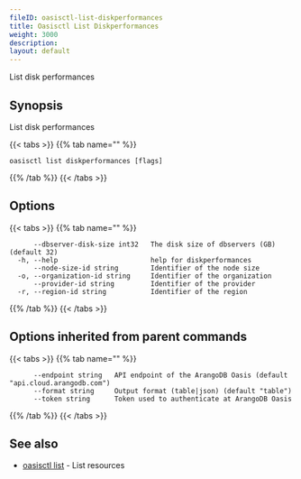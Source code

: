 ```yaml
---
fileID: oasisctl-list-diskperformances
title: Oasisctl List Diskperformances
weight: 3000
description: 
layout: default
---
```

List disk performances

## Synopsis

List disk performances

{{< tabs >}}
{{% tab name="" %}}
```
oasisctl list diskperformances [flags]
```
{{% /tab %}}
{{< /tabs >}}

## Options

{{< tabs >}}
{{% tab name="" %}}
```
      --dbserver-disk-size int32   The disk size of dbservers (GB) (default 32)
  -h, --help                       help for diskperformances
      --node-size-id string        Identifier of the node size
  -o, --organization-id string     Identifier of the organization
      --provider-id string         Identifier of the provider
  -r, --region-id string           Identifier of the region
```
{{% /tab %}}
{{< /tabs >}}

## Options inherited from parent commands

{{< tabs >}}
{{% tab name="" %}}
```
      --endpoint string   API endpoint of the ArangoDB Oasis (default "api.cloud.arangodb.com")
      --format string     Output format (table|json) (default "table")
      --token string      Token used to authenticate at ArangoDB Oasis
```
{{% /tab %}}
{{< /tabs >}}

## See also

* [oasisctl list]()	 - List resources

